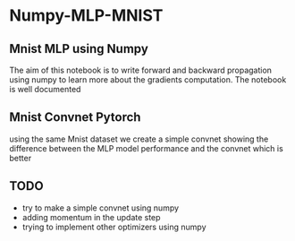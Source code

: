 # Numpy-MLP-MNIST

## Mnist MLP using Numpy
The aim of this notebook is to write forward and backward propagation using numpy to learn more about the gradients computation.
The notebook is well documented
## Mnist Convnet Pytorch
using the same Mnist dataset we create a simple convnet showing the difference between the MLP model performance and the convnet which is better
## TODO
- try to make a simple convnet using numpy
- adding momentum in the update step
- trying to implement other optimizers using numpy